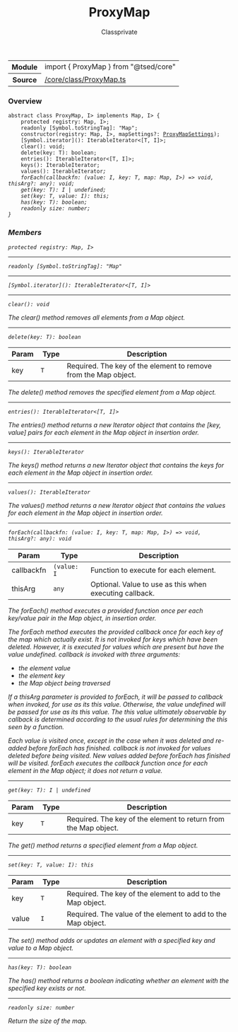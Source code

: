 
<header class="symbol-info-header"><h1 id="proxymap">ProxyMap</h1><label class="symbol-info-type-label class">Class</label><label class="api-type-label private" title="private">private</label></header>
<!-- summary -->
<section class="symbol-info"><table class="is-full-width"><tbody><tr><th>Module</th><td><div class="lang-typescript"><span class="token keyword">import</span> { ProxyMap }&nbsp;<span class="token keyword">from</span>&nbsp;<span class="token string">"@tsed/core"</span></div></td></tr><tr><th>Source</th><td><a href="https://github.com/Romakita/ts-express-decorators/blob/v4.26.3/src//core/class/ProxyMap.ts#L0-L0">/core/class/ProxyMap.ts</a></td></tr></tbody></table></section>
<!-- overview -->


### Overview


<pre><code class="typescript-lang "><span class="token keyword">abstract</span> <span class="token keyword">class</span> ProxyMap<T<span class="token punctuation">,</span> I> <span class="token keyword">implements</span> Map<T<span class="token punctuation">,</span> I> <span class="token punctuation">{</span>
    <span class="token keyword">protected</span> registry<span class="token punctuation">:</span> Map<T<span class="token punctuation">,</span> I><span class="token punctuation">;</span>
    <span class="token keyword">readonly</span> <span class="token punctuation">[</span>Symbol.toStringTag<span class="token punctuation">]</span><span class="token punctuation">:</span> "Map"<span class="token punctuation">;</span>
    <span class="token keyword">constructor</span><span class="token punctuation">(</span>registry<span class="token punctuation">:</span> Map<T<span class="token punctuation">,</span> I><span class="token punctuation">,</span> mapSettings?<span class="token punctuation">:</span> <a href="#api/core/proxymapsettings"><span class="token">ProxyMapSettings</span></a><span class="token punctuation">)</span><span class="token punctuation">;</span>
    <span class="token punctuation">[</span>Symbol.iterator<span class="token punctuation">]</span><span class="token punctuation">(</span><span class="token punctuation">)</span><span class="token punctuation">:</span> IterableIterator<<span class="token punctuation">[</span>T<span class="token punctuation">,</span> I<span class="token punctuation">]</span>><span class="token punctuation">;</span>
    <span class="token function">clear</span><span class="token punctuation">(</span><span class="token punctuation">)</span><span class="token punctuation">:</span> <span class="token keyword">void</span><span class="token punctuation">;</span>
    <span class="token function">delete</span><span class="token punctuation">(</span>key<span class="token punctuation">:</span> T<span class="token punctuation">)</span><span class="token punctuation">:</span> <span class="token keyword">boolean</span><span class="token punctuation">;</span>
    <span class="token function">entries</span><span class="token punctuation">(</span><span class="token punctuation">)</span><span class="token punctuation">:</span> IterableIterator<<span class="token punctuation">[</span>T<span class="token punctuation">,</span> I<span class="token punctuation">]</span>><span class="token punctuation">;</span>
    <span class="token function">keys</span><span class="token punctuation">(</span><span class="token punctuation">)</span><span class="token punctuation">:</span> IterableIterator<T><span class="token punctuation">;</span>
    <span class="token function">values</span><span class="token punctuation">(</span><span class="token punctuation">)</span><span class="token punctuation">:</span> IterableIterator<I><span class="token punctuation">;</span>
    <span class="token function">forEach</span><span class="token punctuation">(</span>callbackfn<span class="token punctuation">:</span> <span class="token punctuation">(</span>value<span class="token punctuation">:</span> I<span class="token punctuation">,</span> key<span class="token punctuation">:</span> T<span class="token punctuation">,</span> map<span class="token punctuation">:</span> Map<T<span class="token punctuation">,</span> I><span class="token punctuation">)</span> => <span class="token keyword">void</span><span class="token punctuation">,</span> thisArg?<span class="token punctuation">:</span> <span class="token keyword">any</span><span class="token punctuation">)</span><span class="token punctuation">:</span> <span class="token keyword">void</span><span class="token punctuation">;</span>
    <span class="token function">get</span><span class="token punctuation">(</span>key<span class="token punctuation">:</span> T<span class="token punctuation">)</span><span class="token punctuation">:</span> I | undefined<span class="token punctuation">;</span>
    <span class="token function">set</span><span class="token punctuation">(</span>key<span class="token punctuation">:</span> T<span class="token punctuation">,</span> value<span class="token punctuation">:</span> I<span class="token punctuation">)</span><span class="token punctuation">:</span> this<span class="token punctuation">;</span>
    <span class="token function">has</span><span class="token punctuation">(</span>key<span class="token punctuation">:</span> T<span class="token punctuation">)</span><span class="token punctuation">:</span> <span class="token keyword">boolean</span><span class="token punctuation">;</span>
    <span class="token keyword">readonly</span> size<span class="token punctuation">:</span> <span class="token keyword">number</span><span class="token punctuation">;</span>
<span class="token punctuation">}</span></code></pre>


<!-- Parameters -->

<!-- Description -->

<!-- Members -->







### Members



<div class="method-overview">
<pre><code class="typescript-lang "><span class="token keyword">protected</span> registry<span class="token punctuation">:</span> Map<T<span class="token punctuation">,</span> I></code></pre>
</div>




<hr/>



<div class="method-overview">
<pre><code class="typescript-lang "><span class="token keyword">readonly</span> <span class="token punctuation">[</span>Symbol.toStringTag<span class="token punctuation">]</span><span class="token punctuation">:</span> "Map"</code></pre>
</div>




<hr/>



<div class="method-overview">
<pre><code class="typescript-lang "><span class="token punctuation">[</span>Symbol.iterator<span class="token punctuation">]</span><span class="token punctuation">(</span><span class="token punctuation">)</span><span class="token punctuation">:</span> IterableIterator<<span class="token punctuation">[</span>T<span class="token punctuation">,</span> I<span class="token punctuation">]</span>></code></pre>
</div>




<hr/>



<div class="method-overview">
<pre><code class="typescript-lang "><span class="token function">clear</span><span class="token punctuation">(</span><span class="token punctuation">)</span><span class="token punctuation">:</span> <span class="token keyword">void</span></code></pre>
</div>


The clear() method removes all elements from a Map object.



<hr/>



<div class="method-overview">
<pre><code class="typescript-lang "><span class="token function">delete</span><span class="token punctuation">(</span>key<span class="token punctuation">:</span> T<span class="token punctuation">)</span><span class="token punctuation">:</span> <span class="token keyword">boolean</span></code></pre>
</div>


Param | Type | Description
---|---|---
 key|<code>T</code>|Required. The key of the element to remove from the Map object.





The delete() method removes the specified element from a Map object.



<hr/>



<div class="method-overview">
<pre><code class="typescript-lang "><span class="token function">entries</span><span class="token punctuation">(</span><span class="token punctuation">)</span><span class="token punctuation">:</span> IterableIterator<<span class="token punctuation">[</span>T<span class="token punctuation">,</span> I<span class="token punctuation">]</span>></code></pre>
</div>


The entries() method returns a new Iterator object that contains the [key, value] pairs for each element in the Map object in insertion order.



<hr/>



<div class="method-overview">
<pre><code class="typescript-lang "><span class="token function">keys</span><span class="token punctuation">(</span><span class="token punctuation">)</span><span class="token punctuation">:</span> IterableIterator<T></code></pre>
</div>


The keys() method returns a new Iterator object that contains the keys for each element in the Map object in insertion order.



<hr/>



<div class="method-overview">
<pre><code class="typescript-lang "><span class="token function">values</span><span class="token punctuation">(</span><span class="token punctuation">)</span><span class="token punctuation">:</span> IterableIterator<I></code></pre>
</div>


The values() method returns a new Iterator object that contains the values for each element in the Map object in insertion order.



<hr/>



<div class="method-overview">
<pre><code class="typescript-lang "><span class="token function">forEach</span><span class="token punctuation">(</span>callbackfn<span class="token punctuation">:</span> <span class="token punctuation">(</span>value<span class="token punctuation">:</span> I<span class="token punctuation">,</span> key<span class="token punctuation">:</span> T<span class="token punctuation">,</span> map<span class="token punctuation">:</span> Map<T<span class="token punctuation">,</span> I><span class="token punctuation">)</span> => <span class="token keyword">void</span><span class="token punctuation">,</span> thisArg?<span class="token punctuation">:</span> <span class="token keyword">any</span><span class="token punctuation">)</span><span class="token punctuation">:</span> <span class="token keyword">void</span></code></pre>
</div>


Param | Type | Description
---|---|---
 callbackfn|<code>(value: I</code>|Function to execute for each element.
 thisArg|<code>any</code>|Optional. Value to use as this when executing callback.





The forEach() method executes a provided function once per each key/value pair in the Map object, in insertion order.

The forEach method executes the provided callback once for each key of the map which actually exist. It is not invoked for keys which have been deleted. However, it is executed for values which are present but have the value undefined.
callback is invoked with three arguments:

* the element value
* the element key
* the Map object being traversed

If a thisArg parameter is provided to forEach, it will be passed to callback when invoked, for use as its this value.  Otherwise, the value undefined will be passed for use as its this value.  The this value ultimately observable by callback is determined according to the usual rules for determining the this seen by a function.

Each value is visited once, except in the case when it was deleted and re-added before forEach has finished. callback is not invoked for values deleted before being visited. New values added before forEach has finished will be visited.
forEach executes the callback function once for each element in the Map object; it does not return a value.




<hr/>



<div class="method-overview">
<pre><code class="typescript-lang "><span class="token function">get</span><span class="token punctuation">(</span>key<span class="token punctuation">:</span> T<span class="token punctuation">)</span><span class="token punctuation">:</span> I | undefined</code></pre>
</div>


Param | Type | Description
---|---|---
 key|<code>T</code>|Required. The key of the element to return from the Map object.





The get() method returns a specified element from a Map object.



<hr/>



<div class="method-overview">
<pre><code class="typescript-lang "><span class="token function">set</span><span class="token punctuation">(</span>key<span class="token punctuation">:</span> T<span class="token punctuation">,</span> value<span class="token punctuation">:</span> I<span class="token punctuation">)</span><span class="token punctuation">:</span> this</code></pre>
</div>


Param | Type | Description
---|---|---
 key|<code>T</code>|Required. The key of the element to add to the Map object.
 value|<code>I</code>|Required. The value of the element to add to the Map object.





The set() method adds or updates an element with a specified key and value to a Map object.



<hr/>



<div class="method-overview">
<pre><code class="typescript-lang "><span class="token function">has</span><span class="token punctuation">(</span>key<span class="token punctuation">:</span> T<span class="token punctuation">)</span><span class="token punctuation">:</span> <span class="token keyword">boolean</span></code></pre>
</div>


The has() method returns a boolean indicating whether an element with the specified key exists or not.



<hr/>



<div class="method-overview">
<pre><code class="typescript-lang "><span class="token keyword">readonly</span> size<span class="token punctuation">:</span> <span class="token keyword">number</span></code></pre>
</div>


Return the size of the map.







